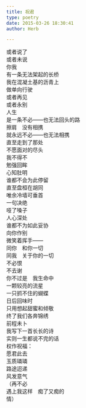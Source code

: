 ```yaml
---  
title: 祝君  
type: poetry  
date: 2015-03-26 18:30:41  
author: Herb  

---  
```

或者说了  
或者未说  
你我  
有一条无法架起的长桥  
我在混凝土基的沥青上  
做单向行驶  
或者再见  
或者永别  
人生  
是一条不必——也无法回头的路  
擦肩　没有相携  
就永远不必——也无法相携    
直至走到了那处  
不愿面对的尽头  
我不得不  
勉强回眸  
心知肚明  
谁都不会为此停留  
直至盘桓在胡同  
唯余冷墙可垂首  
一句决绝  
哑了嗓子  
人心深处  
谁都不为如此妥协    
向你作别  
微笑着挥手——  
同你　和你一切  
同我　关于你的一切  
不必恨  
不去谢  
你不过是　我生命中  
一颗较亮的流星  
一只抓不住的蝴蝶  
日后回味时  
只用想起甜蜜和倾敬    
终了我们各奔锦绣  
前程未卜  
我写下一首长长的诗  
实则一生都说不完的话  
权作祝福：  
愿君此去  
玉质璘璘  
路途迢递  
风发意气  
（再不必  
遇上我这样　痴了又痴的  
情）